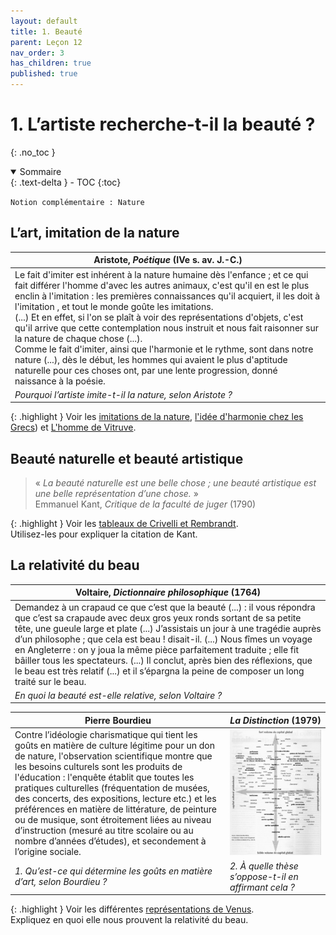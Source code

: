 ```yaml
---
layout: default
title: 1. Beauté
parent: Leçon 12
nav_order: 3
has_children: true
published: true
---
```

# 1. L’artiste recherche-t-il la beauté ?
{: .no_toc }

<details open markdown="block">
  <summary>
    Sommaire
  </summary>
  {: .text-delta }
- TOC
{:toc}
</details>

`Notion complémentaire : Nature`

## L’art, imitation de la nature

| Aristote, *Poétique* (IVe s. av. J.-C.)                      |
| ------------------------------------------------------------ |
| Le fait d'imiter est inhérent à la nature humaine dès l'enfance ; et ce qui fait différer l'homme d'avec les autres animaux, c'est qu'il en est le plus enclin à l'imitation : les premières connaissances qu'il acquiert, il les doit à l'imitation , et tout le monde goûte les imitations.  <br>(...)  Et en effet, si l'on se plaît à voir des représentations d'objets, c'est qu'il arrive que cette contemplation nous instruit et nous fait raisonner sur la nature de chaque chose (...).  <br>Comme le fait d'imiter, ainsi que l'harmonie et le rythme, sont dans notre nature (...), dès le début, les hommes qui avaient le plus d'aptitude naturelle pour ces choses ont, par une lente progression, donné naissance à la poésie. |
| *Pourquoi l’artiste imite-t-il la nature, selon Aristote ?*  |

{: .highlight }
Voir les [imitations de la nature](../../docs/L12/L12-1-1.html),  [l'idée d'harmonie chez les Grecs](../../docs/L12/L12-1-2.html)) et [L'homme de Vitruve](../../docs/L12/L12-1-3.html).


## Beauté naturelle et beauté artistique

> « *La beauté naturelle est une belle chose ; une beauté artistique est une belle représentation d’une chose.* »  
> Emmanuel Kant, _Critique de la faculté de juger_ (1790)

{: .highlight }
Voir les [tableaux de Crivelli et Rembrandt](../../docs/L12/L12-1-4.html).  
Utilisez-les pour expliquer la citation de Kant.


## La relativité du beau

| Voltaire, *Dictionnaire philosophique* (1764)                  |
| ----------------------------- |
| Demandez à un crapaud ce que c’est que la beauté (...) : il vous répondra que c’est sa crapaude avec deux gros yeux ronds sortant de sa petite tête, une gueule large et plate (...) J’assistais un jour à une tragédie auprès d’un philosophe ; que cela est beau ! disait-il. (...) Nous fîmes un voyage en Angleterre : on y joua la même pièce parfaitement traduite ; elle fit bâiller tous les spectateurs. (...) Il conclut, après bien des réflexions, que le beau est très relatif (...) et il s’épargna la peine de composer un long traité sur le beau. |
| *En quoi la beauté est-elle relative, selon Voltaire ?*      |

| Pierre Bourdieu      |  *La Distinction* (1979)  |
| ----------------------------- | ------------------ |
| Contre l’idéologie charismatique qui tient les goûts en matière de culture légitime pour un don de nature, l'observation scientifique montre que les besoins culturels sont les produits de l'éducation : l'enquête établit que toutes les pratiques culturelles (fréquentation de musées, des concerts, des expositions, lecture etc.) et les préférences en matière de littérature, de peinture ou de musique, sont étroitement liées au niveau d’instruction (mesuré au titre scolaire ou au nombre d’années d’études), et secondement à l’origine sociale. | <a href="../../assets/img/art/distinction.jpg" target="_blank"><img src="../../assets/img/art/distinction.jpg" style="zoom:150%;" /></a>  |
| *1. Qu’est-ce qui détermine les goûts en matière d’art, selon Bourdieu ?* | *2. À quelle thèse s’oppose-t-il en affirmant cela ?* | 


{: .highlight }
Voir les différentes [représentations de Venus](../../docs/L12/L12-1-5.html).   
Expliquez en quoi elle nous prouvent la relativité du beau.




